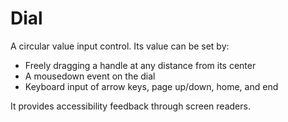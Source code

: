 Dial
====

A circular value input control. Its value can be set by: 
- Freely dragging a handle at any distance from its center
- A mousedown event on the dial
- Keyboard input of arrow keys, page up/down, home, and end

It provides accessibility feedback through screen readers. 